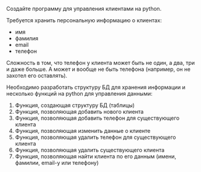 Создайте программу для управления клиентами на python.

Требуется хранить персональную информацию о клиентах:

- имя
- фамилия
- email
- телефон

Сложность в том, что телефон у клиента может быть не один, а два, три и даже больше. А может и вообще не быть телефона (например, он не захотел его оставлять).

Необходимо разработать структуру БД для хранения информации и несколько функций на python для управления данными:

1. Функция, создающая структуру БД (таблицы)
1. Функция, позволяющая добавить нового клиента
1. Функция, позволяющая добавить телефон для существующего клиента
1. Функция, позволяющая изменить данные о клиенте
1. Функция, позволяющая удалить телефон для существующего клиента
1. Функция, позволяющая удалить существующего клиента
1. Функция, позволяющая найти клиента по его данным (имени, фамилии, email-у или телефону)

